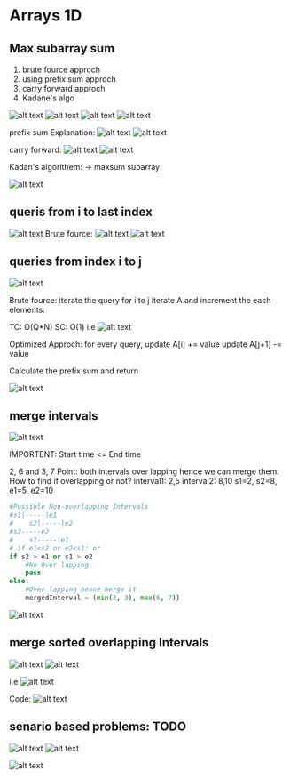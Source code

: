 # Arrays 1D
## Max subarray sum
1. brute fource approch
2. using prefix sum approch
3. carry forward approch
4. Kadane's algo

![alt text](image.png)
![alt text](image-1.png)
![alt text](image-2.png)
![alt text](image-3.png)

prefix sum Explanation:
![alt text](image-4.png)
![alt text](image-5.png)

carry forward:
![alt text](image-6.png)
![alt text](image-7.png)

Kadan's algorithem:
 -> maxsum subarray

 ![alt text](image-8.png)
## queris from i to last index
![alt text](image-9.png)
Brute fource:
![alt text](image-10.png)
![alt text](image-11.png)
## queries from index i to j

![alt text](image-12.png)

Brute fource: iterate the query for i to j iterate A and increment the each elements.

TC: O(Q*N) SC: O(1)
i.e
![alt text](image-13.png)

Optimized Approch:
for every query,
    update A[i] += value
    update A[j+1] -= value

Calculate the prefix sum and return

![alt text](image-14.png)

## merge intervals

![alt text](image-15.png)

IMPORTENT: Start time <= End time

2, 6 and 3, 7 
Point: both intervals over lapping hence we can merge them.
How to find if overlapping or not?
interval1: 2,5
interval2: 8,10
s1=2, s2=8, e1=5, e2=10

```python
#Possible Non-overlapping Intervals
#s1|-----|e1  
#    s2|-----|e2
#s2-----e2  
#    s1-----|e1
# if e1<s2 or e2<s1: or
if s2 > e1 or s1 > e2
    #No Over lapping
    pass
else:
    #Over lapping hence merge it
    mergedInterval = (min(2, 3), max(6, 7))
```

![alt text](image-16.png)

## merge sorted overlapping Intervals

![alt text](image-17.png)
![alt text](image-18.png)

i.e
![alt text](image-19.png)

Code:
![alt text](image-20.png)

## senario based problems: TODO

![alt text](image-21.png)
![alt text](image-22.png)

![alt text](image-23.png)